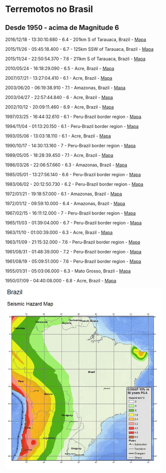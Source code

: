 # Terremotos no Brasil #
## Desde 1950 - acima de Magnitude 6 ##

2016/12/18 - 13:30:10.680 - 6.4 - 201km S of Tarauaca, Brazil - [Mapa](https://earthquake.usgs.gov/earthquakes/eventpage/us200082an#map)

2015/11/26 - 05:45:18.400 - 6.7 - 125km SSW of Tarauaca, Brazil - [Mapa](https://earthquake.usgs.gov/earthquakes/eventpage/us100041f1#map)

2015/11/24 - 22:50:54.370 - 7.6 - 211km S of Tarauaca, Brazil - [Mapa](https://earthquake.usgs.gov/earthquakes/eventpage/us100040x6#map)

2010/05/24 - 16:18:29.090 - 6.5 - Acre, Brazil - [Mapa](https://earthquake.usgs.gov/earthquakes/eventpage/usp000hd4k#map)

2007/07/21 - 13:27:04.410 - 6.1 - Acre, Brazil - [Mapa](https://earthquake.usgs.gov/earthquakes/eventpage/usp000fgsv#map)

2003/06/20 - 06:19:38.910 - 7.1 - Amazonas, Brazil - [Mapa](https://earthquake.usgs.gov/earthquakes/eventpage/usp000c0ag#map)

2003/04/27 - 22:57:44.840 - 6    - Acre, Brazil - [Mapa](https://earthquake.usgs.gov/earthquakes/eventpage/usp000bw3r#map)

2002/10/12 - 20:09:11.460 - 6.9 - Acre, Brazil - [Mapa](https://earthquake.usgs.gov/earthquakes/eventpage/usp000bed7#map)

1997/03/25 - 16:44:32.610 - 6.1 - Peru-Brazil border region - [Mapa](https://earthquake.usgs.gov/earthquakes/eventpage/usp0007zdt#map)

1994/11/04 - 01:13:20.150 - 6.1 - Peru-Brazil border region - [Mapa](https://earthquake.usgs.gov/earthquakes/eventpage/usp0006n3b#map)

1993/05/06 - 13:03:18.110 - 6.1 - Acre, Brazil - [Mapa](https://earthquake.usgs.gov/earthquakes/eventpage/usp0005saj#map)

1990/10/17 - 14:30:13.160 - 7    - Peru-Brazil border region - [Mapa](https://earthquake.usgs.gov/earthquakes/eventpage/usp0004fv5#map)

1989/05/05 - 18:28:39.450 - 7.1 - Acre, Brazil - [Mapa](https://earthquake.usgs.gov/earthquakes/eventpage/usp0003uxu#map)

1986/03/26 - 22:06:57.660 - 6.3 - Amazonas, Brazil - [Mapa](https://earthquake.usgs.gov/earthquakes/eventpage/usp0002san#map)

1985/05/01 - 13:27:56.140 - 6.6 - Peru-Brazil border region - [Mapa](https://earthquake.usgs.gov/earthquakes/eventpage/usp0002ec4#map)

1983/06/02 - 20:12:50.730 - 6.2 - Peru-Brazil border region - [Mapa](https://earthquake.usgs.gov/earthquakes/eventpage/usp0001vvq#map)

1972/01/21 - 19:18:57.000 - 6.1 - Amazonas, Brazil - [Mapa](https://earthquake.usgs.gov/earthquakes/eventpage/iscgem777108#map)

1972/01/12 - 09:59:10.000 - 6.4 - Amazonas, Brazil - [Mapa](https://earthquake.usgs.gov/earthquakes/eventpage/iscgem776874#map)

1967/02/15 - 16:11:12.000 - 7    - Peru-Brazil border region - [Mapa](https://earthquake.usgs.gov/earthquakes/eventpage/iscgem838830#map)

1965/11/03 - 01:39:04.000 - 6.7 - Peru-Brazil border region - [Mapa](https://earthquake.usgs.gov/earthquakes/eventpage/iscgem852129#map)

1963/11/10 - 01:00:39.000 - 6.3 - Acre, Brazil - [Mapa](https://earthquake.usgs.gov/earthquakes/eventpage/iscgem873510#map)

1963/11/09 - 21:15:32.000 - 7.6 - Peru-Brazil border region - [Mapa](https://earthquake.usgs.gov/earthquakes/eventpage/iscgem17294529#map)

1961/08/31 - 01:48:39.000 - 7.2 - Peru-Brazil border region - [Mapa](https://earthquake.usgs.gov/earthquakes/eventpage/iscgem877295#map)

1961/08/19 - 05:09:51.000 - 7.6 - Peru-Brazil border region - [Mapa](https://earthquake.usgs.gov/earthquakes/eventpage/iscgem877215#map)

1955/01/31 - 05:03:06.000 - 6.3 - Mato Grosso, Brazil - [Mapa](https://earthquake.usgs.gov/earthquakes/eventpage/iscgem889170#map)

1950/07/09 - 04:40:08.000 - 6.8 - Acre, Brazil - [Mapa](https://earthquake.usgs.gov/earthquakes/eventpage/iscgem895577#map)

![](sismos_brazil.jpg)
